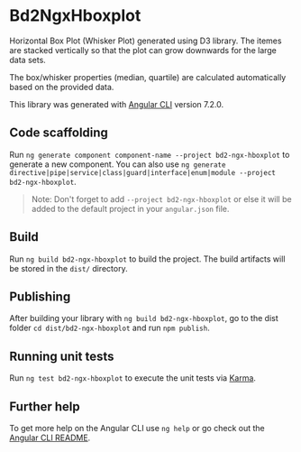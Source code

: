 # Bd2NgxHboxplot

Horizontal Box Plot (Whisker Plot) generated using D3 library.
The itemes are stacked vertically so that the plot can grow downwards for the
large data sets.

The box/whisker properties (median, quartile) are calculated automatically based on 
the provided data.


This library was generated with [Angular CLI](https://github.com/angular/angular-cli) version 7.2.0.

## Code scaffolding

Run `ng generate component component-name --project bd2-ngx-hboxplot` to generate a new component. You can also use `ng generate directive|pipe|service|class|guard|interface|enum|module --project bd2-ngx-hboxplot`.
> Note: Don't forget to add `--project bd2-ngx-hboxplot` or else it will be added to the default project in your `angular.json` file. 

## Build

Run `ng build bd2-ngx-hboxplot` to build the project. The build artifacts will be stored in the `dist/` directory.

## Publishing

After building your library with `ng build bd2-ngx-hboxplot`, go to the dist folder `cd dist/bd2-ngx-hboxplot` and run `npm publish`.

## Running unit tests

Run `ng test bd2-ngx-hboxplot` to execute the unit tests via [Karma](https://karma-runner.github.io).

## Further help

To get more help on the Angular CLI use `ng help` or go check out the [Angular CLI README](https://github.com/angular/angular-cli/blob/master/README.md).
